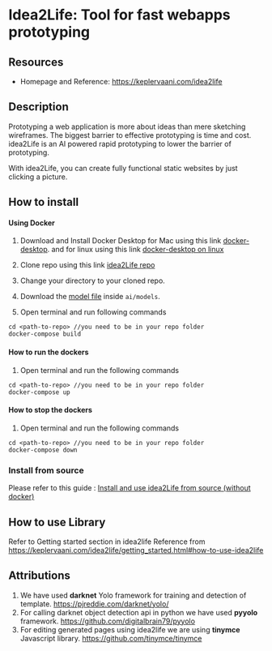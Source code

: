 

# **Idea2Life**: Tool for fast webapps prototyping

## Resources 
* Homepage and Reference: https://keplervaani.com/idea2life

## Description
Prototyping a web application is more about ideas than mere sketching wireframes. The biggest barrier to effective prototyping is time and cost. idea2Life is an AI powered rapid prototyping to lower the barrier of prototyping.

With idea2Life, you can create fully functional static websites by just clicking a picture.

##  How to install

#### Using Docker

1. Download and Install Docker Desktop for Mac using this
   link [docker-desktop](https://www.docker.com/products/docker-desktop).
   and for linux using this link
   [docker-desktop on linux](https://docs.docker.com/install/linux/docker-ce/ubuntu/)

2.  Clone repo using this link
    [idea2Life repo](https://github.com/keplerlab/idea2life.git)

3.  Change your directory to your cloned repo.

4.  Download the [model file](https://drive.google.com/file/d/1bE0alaHVfnEjzqhj3EYMzB2RQOscDYdO/view?usp=sharing)
    inside `ai/models`.

5. Open terminal and run following commands 
```
cd <path-to-repo> //you need to be in your repo folder
docker-compose build
```

####   How to run the dockers

1. Open terminal and run the following commands
```
cd <path-to-repo> //you need to be in your repo folder
docker-compose up 
```

####   How to stop the dockers

1. Open terminal and run the following commands
```
cd <path-to-repo> //you need to be in your repo folder
docker-compose down 
```

### Install from source

Please refer to this guide : [Install and use idea2Life from source (without docker)](https://keplervaani.com/idea2life/developer_guides/install_idea2life_without_docker.html)



## How to use Library

Refer to Getting started section in idea2life Reference 
   from https://keplervaani.com/idea2life/getting_started.html#how-to-use-idea2life

## Attributions
1) We have used **darknet** Yolo framework for training and detection of template. https://pjreddie.com/darknet/yolo/
2) For calling darknet object detection api in python we have used **pyyolo** framework. https://github.com/digitalbrain79/pyyolo
3) For editing generated pages using idea2life we are using **tinymce** Javascript library. https://github.com/tinymce/tinymce 

